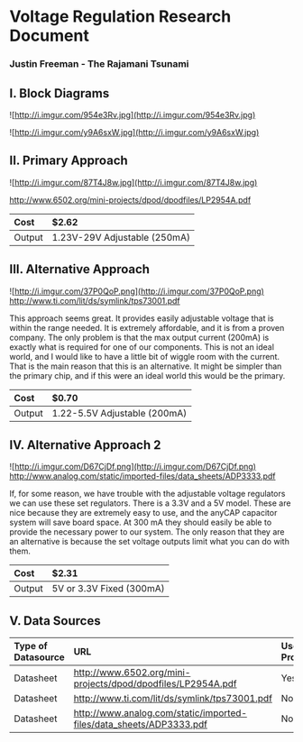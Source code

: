 # Voltage Regulation Research Document #
### Justin Freeman - The Rajamani Tsunami ###



## I. Block Diagrams ##

![http://i.imgur.com/954e3Rv.jpg](http://i.imgur.com/954e3Rv.jpg)

![http://i.imgur.com/y9A6sxW.jpg](http://i.imgur.com/y9A6sxW.jpg)

## II. Primary Approach ##

![http://i.imgur.com/87T4J8w.jpg](http://i.imgur.com/87T4J8w.jpg)

http://www.6502.org/mini-projects/dpod/dpodfiles/LP2954A.pdf

|Cost|$2.62|
|:---|:----|
|Output|1.23V-29V Adjustable (250mA)|

## III. Alternative Approach ##

![http://i.imgur.com/37P0QoP.png](http://i.imgur.com/37P0QoP.png)
http://www.ti.com/lit/ds/symlink/tps73001.pdf

This approach seems great.  It provides easily adjustable voltage that is within the range needed. It is extremely affordable, and it is from a proven company.   The only problem is that the max output current (200mA) is exactly what is required for one of our components. This is not an ideal world, and I would like to have a little bit of wiggle room with the current.  That is the main reason that this is an alternative.  It might be simpler than the primary chip, and if this were an ideal world this would be the primary.

|Cost|$0.70|
|:---|:----|
|Output|1.22-5.5V Adjustable (200mA)|

## IV. Alternative Approach 2 ##

![http://i.imgur.com/D67CjDf.png](http://i.imgur.com/D67CjDf.png)
http://www.analog.com/static/imported-files/data_sheets/ADP3333.pdf

If, for some reason, we have trouble with the adjustable voltage regulators we can use these set regulators.  There is a 3.3V and a 5V model. These are nice because they are extremely easy to use, and the anyCAP capacitor system will save board space. At 300 mA they should easily be able to provide the necessary power to our system. The only reason that they are an alternative is because the set voltage outputs limit what you can do with them.

|Cost|$2.31|
|:---|:----|
|Output|5V or 3.3V Fixed (300mA)|

## V. Data Sources ##

|Type of Datasource|URL|Used in Prototype?|
|:-----------------|:--|:-----------------|
|Datasheet|http://www.6502.org/mini-projects/dpod/dpodfiles/LP2954A.pdf|Yes|
|Datasheet|http://www.ti.com/lit/ds/symlink/tps73001.pdf|No|
|Datasheet|http://www.analog.com/static/imported-files/data_sheets/ADP3333.pdf|No|
